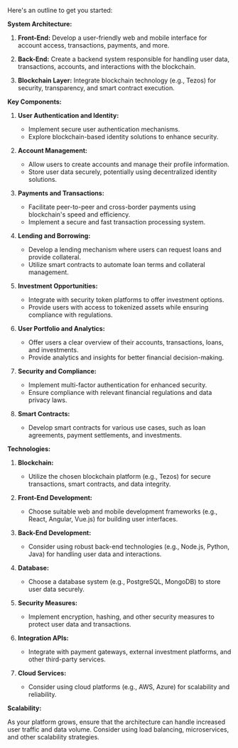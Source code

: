 Here's an outline to get you started:

**System Architecture:**

1. **Front-End:** Develop a user-friendly web and mobile interface for account access, transactions, payments, and more.

2. **Back-End:** Create a backend system responsible for handling user data, transactions, accounts, and interactions with the blockchain.

3. **Blockchain Layer:** Integrate blockchain technology (e.g., Tezos) for security, transparency, and smart contract execution.

**Key Components:**

1. **User Authentication and Identity:**
   - Implement secure user authentication mechanisms.
   - Explore blockchain-based identity solutions to enhance security.

2. **Account Management:**
   - Allow users to create accounts and manage their profile information.
   - Store user data securely, potentially using decentralized identity solutions.

3. **Payments and Transactions:**
   - Facilitate peer-to-peer and cross-border payments using blockchain's speed and efficiency.
   - Implement a secure and fast transaction processing system.

4. **Lending and Borrowing:**
   - Develop a lending mechanism where users can request loans and provide collateral.
   - Utilize smart contracts to automate loan terms and collateral management.

5. **Investment Opportunities:**
   - Integrate with security token platforms to offer investment options.
   - Provide users with access to tokenized assets while ensuring compliance with regulations.

6. **User Portfolio and Analytics:**
   - Offer users a clear overview of their accounts, transactions, loans, and investments.
   - Provide analytics and insights for better financial decision-making.

7. **Security and Compliance:**
   - Implement multi-factor authentication for enhanced security.
   - Ensure compliance with relevant financial regulations and data privacy laws.

8. **Smart Contracts:**
   - Develop smart contracts for various use cases, such as loan agreements, payment settlements, and investments.

**Technologies:**

1. **Blockchain:**
   - Utilize the chosen blockchain platform (e.g., Tezos) for secure transactions, smart contracts, and data integrity.

2. **Front-End Development:**
   - Choose suitable web and mobile development frameworks (e.g., React, Angular, Vue.js) for building user interfaces.

3. **Back-End Development:**
   - Consider using robust back-end technologies (e.g., Node.js, Python, Java) for handling user data and interactions.

4. **Database:**
   - Choose a database system (e.g., PostgreSQL, MongoDB) to store user data securely.

5. **Security Measures:**
   - Implement encryption, hashing, and other security measures to protect user data and transactions.

6. **Integration APIs:**
   - Integrate with payment gateways, external investment platforms, and other third-party services.

7. **Cloud Services:**
   - Consider using cloud platforms (e.g., AWS, Azure) for scalability and reliability.

**Scalability:**

As your platform grows, ensure that the architecture can handle increased user traffic and data volume. Consider using load balancing, microservices, and other scalability strategies.
